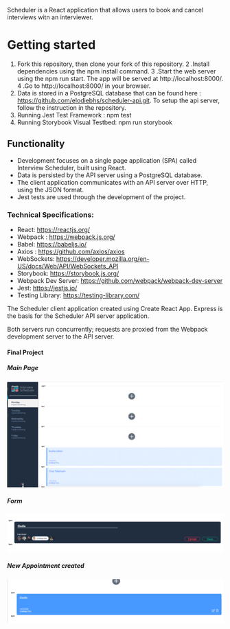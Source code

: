 Scheduler is a React application that allows users to book and cancel interviews witn an interviewer. 

# Getting started 

1. Fork this repository, then clone your fork of this repository.
2 .Install dependencies using the npm install command.
3 .Start the web server using the npm run start. The app will be served at http://localhost:8000/.
4 .Go to http://localhost:8000/ in your browser.
5. Data is stored in a PostgreSQL database that can be found here : https://github.com/elodiebhs/scheduler-api.git. To setup the api server, follow the instruction in the repository.
6. Running Jest Test Framework : npm test
7. Running Storybook Visual Testbed: npm run storybook

## Functionality

- Development focuses on a single page application (SPA) called Interview Scheduler, built using React.
- Data is persisted by the API server using a PostgreSQL database.
- The client application communicates with an API server over HTTP, using the JSON format.
- Jest tests are used through the development of the project.



### Technical Specifications:

- React: https://reactjs.org/
- Webpack : https://webpack.js.org/
- Babel: https://babeljs.io/
- Axios : https://github.com/axios/axios
- WebSockets: https://developer.mozilla.org/en-US/docs/Web/API/WebSockets_API
- Storybook: https://storybook.js.org/
- Webpack Dev Server: https://github.com/webpack/webpack-dev-server
- Jest: https://jestjs.io/
- Testing Library: https://testing-library.com/

The Scheduler client application created using Create React App. Express is the basis for the Scheduler API server application.

Both servers run concurrently; requests are proxied from the Webpack development server to the API server.

#### Final Project

##### Main Page
!["Screenshot of Main Page"](https://raw.githubusercontent.com/elodiebhs/Scheduler/master/Images/Main_page.png)
##### Form
!["Screenshot of the Form"](https://raw.githubusercontent.com/elodiebhs/Scheduler/master/Images/Form.png)
##### New Appointment created
!["Screenshot of the New Appointment created](https://raw.githubusercontent.com/elodiebhs/Scheduler/master/Images/new_apointment_created.png)
